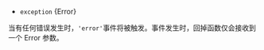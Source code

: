 <!-- YAML
added: v0.1.99
-->

* `exception` {Error}

当有任何错误发生时，`'error'`事件将被触发。事件发生时，回掉函数仅会接收到一个 Error 参数。

